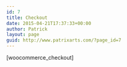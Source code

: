 ```yaml
---
id: 7
title: Checkout
date: 2015-04-21T17:37:33+00:00
author: Patrick
layout: page
guid: http://www.patrixarts.com/?page_id=7
---
```

[woocommerce_checkout]